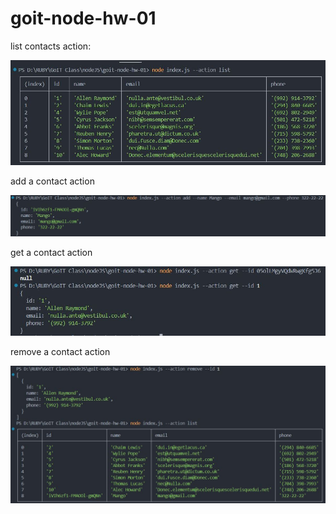 # goit-node-hw-01
<p>list contacts action:</p>
<img src="images\list_action.JPG">

<p>add a contact action</p>
<img src="images\add_action.JPG">

<p>get a contact action</p>
<img src="images\get_action.JPG">

<p>remove a contact action</p>
<img src="images\remove_action.JPG">
